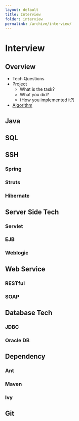 ```yaml
---
layout: default
title: Interview
folder: interview
permalink: /archive/interview/
---
```


# Interview

## Overview

- Tech Questions
- Project
  - What is the task?
  - What you did?
  - (How you implemented it?)
- [Algorithm](https://github.com/chennanni/crack-leetcode)

## Java

## SQL

## SSH

  ### Spring

  ### Struts

  ### Hibernate

## Server Side Tech

  ### Servlet

  ### EJB

  ### Weblogic

## Web Service

  ### RESTful

  ### SOAP

## Database Tech

  ### JDBC

  ### Oracle DB

## Dependency

  ### Ant

  ### Maven

  ### Ivy

## Git
